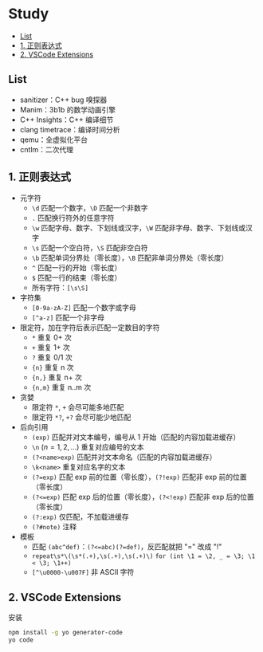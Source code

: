 # Study

- [List](#list)
- [1. 正则表达式](#1-正则表达式)
- [2. VSCode Extensions](#2-vscode-extensions)

## List

- sanitizer：C++ bug 嗅探器
- Manim：3b1b 的数学动画引擎
- C++ Insights：C++ 编译细节
- clang timetrace：编译时间分析
- qemu：全虚拟化平台
- cntlm：二次代理

## 1. 正则表达式

- 元字符
  - `\d` 匹配一个数字，`\D` 匹配一个非数字
  - `.` 匹配换行符外的任意字符
  - `\w` 匹配字母、数字、下划线或汉字，`\W` 匹配非字母、数字、下划线或汉字
  - `\s` 匹配一个空白符，`\S` 匹配非空白符
  - `\b` 匹配单词分界处（零长度），`\B` 匹配非单词分界处（零长度）
  - `^` 匹配一行的开始（零长度）
  - `$` 匹配一行的结束（零长度）
  - 所有字符：`[\s\S]`
- 字符集
  - `[0-9a-zA-Z]` 匹配一个数字或字母
  - `[^a-z]` 匹配一个非字母
- 限定符，加在字符后表示匹配一定数目的字符
  - `*` 重复 0+ 次
  - `+` 重复 1+ 次
  - `?` 重复 0/1 次
  - `{n}` 重复 n 次
  - `{n,}` 重复 n+ 次
  - `{n,m}` 重复 n..m 次
- 贪婪
  - 限定符 `*`, `+` 会尽可能多地匹配
  - 限定符 `*?`, `+?` 会尽可能少地匹配
- 后向引用
  - `(exp)` 匹配并对文本编号，编号从 1 开始（匹配的内容加载进缓存）
  - `\n` $(n=1,2,...)$ 重复对应编号的文本
  - `(?<name>exp)` 匹配并对文本命名（匹配的内容加载进缓存）
  - `\k<name>` 重复对应名字的文本
  - `(?=exp)` 匹配 exp 前的位置（零长度），`(?!exp)` 匹配非 exp 前的位置（零长度）
  - `(?<=exp)` 匹配 exp 后的位置（零长度），`(?<!exp)` 匹配非 exp 后的位置（零长度）
  - `(?:exp)` 仅匹配，不加载进缓存
  - `(?#note)` 注释
- 模板
  - 匹配 `(abc^def)`：`(?<=abc)(?=def)`，反匹配就把 "=" 改成 "!"
  - `repeat\s*\(\s*(.+),\s(.+),\s(.+)\)` `for (int \1 = \2, _ = \3; \1 < \3; \1++)`
  - `[^\u0000-\u007F]` 非 ASCII 字符

## 2. VSCode Extensions

安装

```sh
npm install -g yo generator-code
yo code
```
